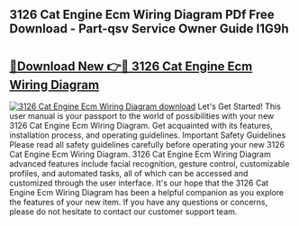 ## 3126 Cat Engine Ecm Wiring Diagram PDf Free Download - Part-qsv Service Owner Guide I1G9h

# <h2><a href="http://dfjirkt.blite.top/?on=3126+Cat+Engine+Ecm+Wiring+Diagram">🔗Download New 👉🔴 3126 Cat Engine Ecm Wiring Diagram</a></h2>

[![3126 Cat Engine Ecm Wiring Diagram download](https://i.imgur.com/lujVjoI.png)](http://dfjirkt.blite.top/?on=3126+Cat+Engine+Ecm+Wiring+Diagram)
Let's Get Started! This user manual is your passport to the world of possibilities with your new 3126 Cat Engine Ecm Wiring Diagram. Get acquainted with its features, installation process, and operating guidelines. Important Safety Guidelines Please read all safety guidelines carefully before operating your new 3126 Cat Engine Ecm Wiring Diagram. 3126 Cat Engine Ecm Wiring Diagram advanced features include facial recognition, gesture control, customizable profiles, and automated tasks, all of which can be accessed and customized through the user interface. It's our hope that the 3126 Cat Engine Ecm Wiring Diagram has been a helpful companion as you explore the features of your new item. If you have any questions or concerns, please do not hesitate to contact our customer support team.
